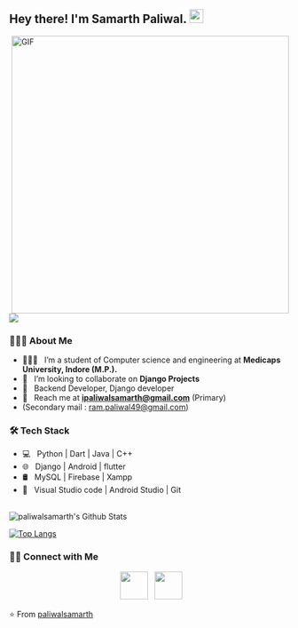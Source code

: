 <h2> Hey there! I'm Samarth Paliwal. <img src="https://github.com/paliwalsamarth/paliwalsamarth/blob/main/Hi.gif" width="25"></h2>
<img align="right" alt="GIF" src="https://github.com/paliwalsamarth/paliwalsamarth/blob/main/gif3.gif" width="500"/>

![](https://komarev.com/ghpvc/?username=RamSamarthPaliwal&color=blue&label=PROFILE+VIEWS)


<h3> 👨🏻‍💻 About Me </h3>

- 👨🏻‍🎓 &nbsp; I’m a student of Computer science and engineering at **Medicaps University, Indore (M.P.).**
- 🤝 &nbsp; I’m looking to collaborate on **Django Projects**
- 💼 &nbsp; Backend Developer, Django developer
- 📩 &nbsp; Reach me at **ipaliwalsamarth@gmail.com** (Primary)
- (Secondary mail : ram.paliwal49@gmail.com)

<h3>🛠 Tech Stack</h3>

- 💻 &nbsp; Python | Dart | Java | C++ 
- 🌐 &nbsp; Django | Android | flutter
- 🛢 &nbsp; MySQL | Firebase | Xampp
- 🔧 &nbsp; Visual Studio code | Android Studio | Git

<br>

<img align="center" src="https://github-readme-stats.vercel.app/api?username=paliwalsamarth&include_all_commits=true&count_private=true&show_icons=true&line_height=20&title_color=7A7ADB&icon_color=2234AE&text_color=D3D3D3&bg_color=0,000000,130F40" alt="paliwalsamarth's Github Stats">

</br>

[![Top Langs](https://github-readme-stats.vercel.app/api/top-langs/?username=paliwalsamarth&layout=compact&text_color=daf7dc&bg_color=151515)](https://github.com/paliwalsamarth/github-readme-stats)


<h3> 🤝🏻 Connect with Me </h3>

<p align="center">
&nbsp; <a href="https://www.linkedin.com/in/paliwalsamarth/" target="_blank" rel="noopener noreferrer"><img src="https://img.icons8.com/plasticine/100/000000/linkedin.png" width="50" /></a>
&nbsp; <a href="mailto:ram.paliwal49@gmail.com" target="_blank" rel="noopener noreferrer"><img src="https://img.icons8.com/plasticine/100/000000/gmail.png"  width="50" /></a>
</p>

⭐️ From [paliwalsamarth](https://github.com/paliwalsamarth)
